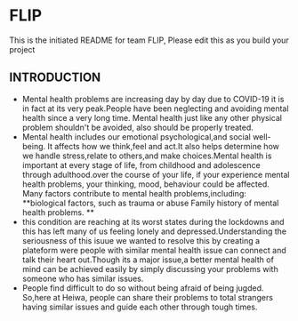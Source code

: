 # FLIP
This is the initiated README for team FLIP, Please edit this as you build your project
## INTRODUCTION
- Mental health problems are increasing day by day due to COVID-19 it is in fact at its very peak.People have been neglecting and avoiding mental health since a very long time. Mental health just like any other physical problem shouldn't be avoided, also should be properly treated.
- Mental health includes our emotional psychological,and social well-being. It affects how we think,feel and act.It also helps determine how we handle stress,relate to others,and make choices.Mental health is important at every stage of life, from childhood and adolescence through adulthood.over the course of your life, if your experience mental health problems, your thinking, mood, behaviour could be affected. Many factors contribute to mental health problems,including: **biological factors, such as trauma or abuse Family history of mental health problems. **
- this condition are reaching at its worst states during the lockdowns and this has left many of us feeling lonely and depressed.Understanding the seriousness of this isuue we wanted to resolve this by creating a plateform were people with similar mental health issue can connect and talk their heart out.Though its a major issue,a better mental health of mind can be achieved easily by simply discussing your problems with someone who has similar issues.
- People find difficult to do so without being afraid of being jugded. So,here at Heiwa, people can share their problems to total strangers having similar issues and guide each other through tough times.
